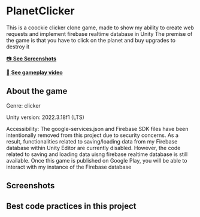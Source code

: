 # PlanetClicker
This is a coockie clicker clone game, made to show my ability to create web requests and implement firebase realtime database in Unity 
The premise of the game is that you have to click on the planet and buy upgrades to destroy it 

[:camera: **See Screenshots**](#screenshots)

[:movie_camera: **See gameplay video**]()

## About the game
Genre: clicker

Unity version: 2022.3.18f1 (LTS)

Accessibility: The google-services.json and Firebase SDK files have been intentionally removed from this project due to security concerns. As a result, functionalities related to saving/loading data from my Firebase database within Unity Editor are currently disabled. However, the code related to saving and loading data uisng firebase realtime database is still available. Once this game is published on Google Play, you will be able to interact with my instance of the Firebase database

## Screenshots

## Best code practices in this project
